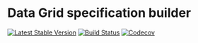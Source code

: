 # Data Grid specification builder
[![Latest Stable Version](https://poser.pugx.org/spiral/data-grid/version)](https://packagist.org/packages/spiral/data-grid)
[![Build Status](https://github.com/spiral/data-grid/workflows/build/badge.svg)](https://github.com/spiral/data-grid/actions)
[![Codecov](https://codecov.io/gh/spiral/data-grid/branch/master/graph/badge.svg)](https://codecov.io/gh/spiral/data-grid/)

